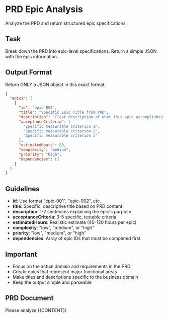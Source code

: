 # PRD Epic Analysis

Analyze the PRD and return structured epic specifications.

## Task

Break down the PRD into epic-level specifications. Return a simple JSON with the epic information.

## Output Format

Return ONLY a JSON object in this exact format:

```json
{
  "epics": [
    {
      "id": "epic-001",
      "title": "Specific Epic Title from PRD",
      "description": "Clear description of what this epic accomplishes",
      "acceptanceCriteria": [
        "Specific measurable criterion 1",
        "Specific measurable criterion 2",
        "Specific measurable criterion 3"
      ],
      "estimatedHours": 80,
      "complexity": "medium",
      "priority": "high",
      "dependencies": []
    }
  ]
}
```

## Guidelines

- **id**: Use format "epic-001", "epic-002", etc.
- **title**: Specific, descriptive title based on PRD content
- **description**: 1-2 sentences explaining the epic's purpose
- **acceptanceCriteria**: 3-5 specific, testable criteria
- **estimatedHours**: Realistic estimate (40-120 hours per epic)
- **complexity**: "low", "medium", or "high"
- **priority**: "low", "medium", or "high"
- **dependencies**: Array of epic IDs that must be completed first

## Important

- Focus on the actual domain and requirements in the PRD
- Create epics that represent major functional areas
- Make titles and descriptions specific to the business domain
- Keep the output simple and parseable

## PRD Document

Please analyze {{CONTENT}}